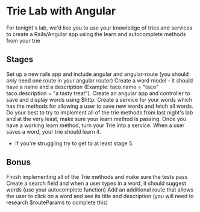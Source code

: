 # Trie Lab with Angular

For tonight's lab, we'd like you to use your knowledge of tries and services to create a Rails/Angular app using the learn and autocomplete methods from your trie

## Stages

Set up a new rails app and include angular and angular-route (you should only need one route in your angular router)
Create a word model - it should have a name and a description (Example: taco.name = "taco" taco.description = "a tasty treat").
Create an angular app and controller to save and display words using $http.
Create a service for your words which has the methods for allowing a user to save new words and fetch all words.
Do your best to try to implement all of the trie methods from last night's lab and at the very least, make sure your learn method is passing.
Once you have a working learn method, turn your Trie into a service.
When a user saves a word, your trie should learn it.

- If you're struggling try to get to at least stage 5.

## Bonus

Finish implementing all of the Trie methods and make sure the tests pass
Create a search field and when a user types in a word, it should suggest words (use your autocomplete function)
Add an additional route that allows the user to click on a word and see its title and description (you will need to research $routeParams to complete this)
